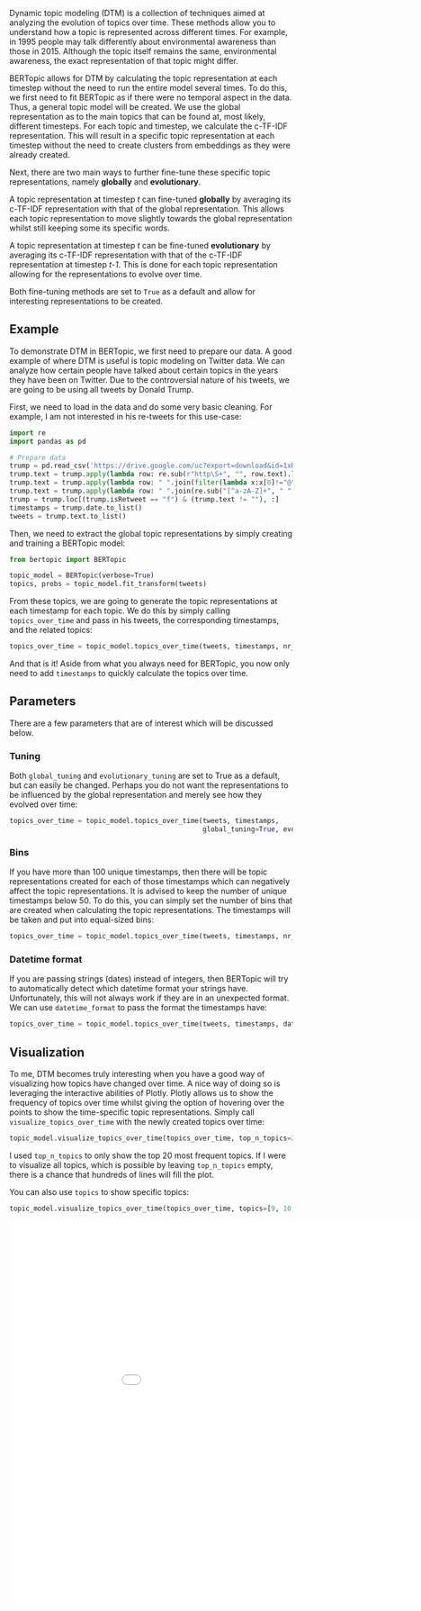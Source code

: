 Dynamic topic modeling (DTM) is a collection of techniques aimed at analyzing the evolution of topics 
over time. These methods allow you to understand how a topic is represented across different times. 
For example, in 1995 people may talk differently about environmental awareness than those in 2015. Although the 
topic itself remains the same, environmental awareness, the exact representation of that topic might differ. 

BERTopic allows for DTM by calculating the topic representation at each timestep without the need to 
run the entire model several times. To do this, we first need to fit BERTopic as if there were no temporal 
aspect in the data. Thus, a general topic model will be created. We use the global representation as to the main 
topics that can be found at, most likely, different timesteps. For each topic and timestep, we calculate the c-TF-IDF 
representation. This will result in a specific topic representation at each timestep without the need to create 
clusters from embeddings as they were already created.

Next, there are two main ways to further fine-tune these specific topic representations, 
namely **globally** and **evolutionary**.

A topic representation at timestep *t* can fine-tuned **globally** by averaging its c-TF-IDF representation with 
that of the global representation. This allows each topic representation to move slightly towards the global 
representation whilst still keeping some its specific words. 

A topic representation at timestep *t* can be fine-tuned **evolutionary** by averaging its c-TF-IDF representation 
with that of the c-TF-IDF representation at timestep *t-1*. This is done for each topic representation allowing for 
the representations to evolve over time. 

Both fine-tuning methods are set to `True` as a default and allow for interesting representations to be created. 
   
## **Example**
To demonstrate DTM in BERTopic, we first need to prepare our data. A good example of where DTM is useful is topic 
modeling on Twitter data. We can analyze how certain people have talked about certain topics in the years 
they have been on Twitter. Due to the controversial nature of his tweets, we are going to be using all 
tweets by Donald Trump.  

First, we need to load in the data and do some very basic cleaning. For example, I am not interested in his 
re-tweets for this use-case: 

```python
import re
import pandas as pd

# Prepare data
trump = pd.read_csv('https://drive.google.com/uc?export=download&id=1xRKHaP-QwACMydlDnyFPEaFdtskJuBa6')
trump.text = trump.apply(lambda row: re.sub(r"http\S+", "", row.text).lower(), 1)
trump.text = trump.apply(lambda row: " ".join(filter(lambda x:x[0]!="@", row.text.split())), 1)
trump.text = trump.apply(lambda row: " ".join(re.sub("[^a-zA-Z]+", " ", row.text).split()), 1)
trump = trump.loc[(trump.isRetweet == "f") & (trump.text != ""), :]
timestamps = trump.date.to_list()
tweets = trump.text.to_list()
```

Then, we need to extract the global topic representations by simply creating and training a BERTopic model:

```python
from bertopic import BERTopic

topic_model = BERTopic(verbose=True)
topics, probs = topic_model.fit_transform(tweets)
```

From these topics, we are going to generate the topic representations at each timestamp for each topic. We do this 
by simply calling `topics_over_time` and pass in his tweets, the corresponding timestamps, and the related topics:

```python
topics_over_time = topic_model.topics_over_time(tweets, timestamps, nr_bins=20)
```

And that is it! Aside from what you always need for BERTopic, you now only need to add `timestamps` 
to quickly calculate the topics over time. 

## **Parameters**
There are a few parameters that are of interest which will be discussed below. 

### **Tuning**
Both `global_tuning` and `evolutionary_tuning` are set to True as a default, but can easily be changed. Perhaps 
you do not want the representations to be influenced by the global representation and merely see how they 
evolved over time:

```python
topics_over_time = topic_model.topics_over_time(tweets, timestamps, 
                                                global_tuning=True, evolution_tuning=True, nr_bins=20)
```

### **Bins**
If you have more than 100 unique timestamps, then there will be topic representations created for each of those 
timestamps which can negatively affect the topic representations. It is advised to keep the number of unique 
timestamps below 50. To do this, you can simply set the number of bins that are created when calculating the 
topic representations. The timestamps will be taken and put into equal-sized bins:

```python
topics_over_time = topic_model.topics_over_time(tweets, timestamps, nr_bins=20)
```

### **Datetime format**
If you are passing strings (dates) instead of integers, then BERTopic will try to automatically detect 
which datetime format your strings have. Unfortunately, this will not always work if they are in an unexpected format. 
We can use `datetime_format` to pass the format the timestamps have: 

```python
topics_over_time = topic_model.topics_over_time(tweets, timestamps, datetime_format="%b%M", nr_bins=20)
```

## **Visualization**
To me, DTM becomes truly interesting when you have a good way of visualizing how topics have changed over time. 
A nice way of doing so is leveraging the interactive abilities of Plotly. Plotly allows us to show the frequency 
of topics over time whilst giving the option of hovering over the points to show the time-specific topic representations. 
Simply call `visualize_topics_over_time` with the newly created topics over time:

```python
topic_model.visualize_topics_over_time(topics_over_time, top_n_topics=20)
```

I used `top_n_topics` to only show the top 20 most frequent topics. If I were to visualize all topics, which is possible by 
leaving `top_n_topics` empty, there is a chance that hundreds of lines will fill the plot. 

You can also use `topics` to show specific topics:

```python
topic_model.visualize_topics_over_time(topics_over_time, topics=[9, 10, 72, 83, 87, 91])
```

<iframe src="trump.html" style="width:1000px; height: 680px; border: 0px;""></iframe> 
